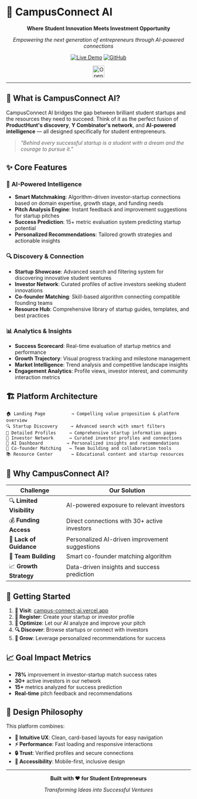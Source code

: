 # 🚀 CampusConnect AI

<div align="center">

**Where Student Innovation Meets Investment Opportunity**

*Empowering the next generation of entrepreneurs through AI-powered connections*

[![Live Demo](https://img.shields.io/badge/🌐_Live_Demo-0070f3?style=for-the-badge&logo=vercel&logoColor=white)](https://campus-connect-ai.vercel.app/)
[![GitHub](https://img.shields.io/badge/📂_Source_Code-181717?style=for-the-badge&logo=github&logoColor=white)](https://github.com/harshavardhan-md/CampusConnectAI)

<a href="https://studio.firebase.google.com/import?url=https%3A%2F%2Fgithub.com%2Fharshavardhan-md%2FCampusConnectAI">
  <picture>
    <source
      media="(prefers-color-scheme: dark)"
      srcset="https://cdn.firebasestudio.dev/btn/open_dark_32.svg">
    <source
      media="(prefers-color-scheme: light)"
      srcset="https://cdn.firebasestudio.dev/btn/open_light_32.svg">
    <img
      height="32"
      alt="Open in Firebase Studio"
      src="https://cdn.firebasestudio.dev/btn/open_blue_32.svg">
  </picture>
</a>

</div>

---

## 🌟 What is CampusConnect AI?

CampusConnect AI bridges the gap between brilliant student startups and the resources they need to succeed. Think of it as the perfect fusion of **ProductHunt's discovery**, **Y Combinator's network**, and **AI-powered intelligence** — all designed specifically for student entrepreneurs.

> *"Behind every successful startup is a student with a dream and the courage to pursue it."*

## ✨ Core Features

### 🤖 **AI-Powered Intelligence**
- **Smart Matchmaking**: Algorithm-driven investor-startup connections based on domain expertise, growth stage, and funding needs
- **Pitch Analysis Engine**: Instant feedback and improvement suggestions for startup pitches
- **Success Prediction**: 15+ metric evaluation system predicting startup potential
- **Personalized Recommendations**: Tailored growth strategies and actionable insights

### 🔍 **Discovery & Connection**
- **Startup Showcase**: Advanced search and filtering system for discovering innovative student ventures
- **Investor Network**: Curated profiles of active investors seeking student innovations
- **Co-founder Matching**: Skill-based algorithm connecting compatible founding teams
- **Resource Hub**: Comprehensive library of startup guides, templates, and best practices

### 📊 **Analytics & Insights**
- **Success Scorecard**: Real-time evaluation of startup metrics and performance
- **Growth Trajectory**: Visual progress tracking and milestone management
- **Market Intelligence**: Trend analysis and competitive landscape insights
- **Engagement Analytics**: Profile views, investor interest, and community interaction metrics

## 🏗️ Platform Architecture

```
🏠 Landing Page          → Compelling value proposition & platform overview
🔍 Startup Discovery     → Advanced search with smart filters
📄 Detailed Profiles     → Comprehensive startup information pages
💼 Investor Network      → Curated investor profiles and connections
🧠 AI Dashboard         → Personalized insights and recommendations
🤝 Co-founder Matching   → Team building and collaboration tools
📚 Resource Center       → Educational content and startup resources
```

## 🎯 Why CampusConnect AI?

| Challenge | Our Solution |
|-----------|--------------|
| 🔍 **Limited Visibility** | AI-powered exposure to relevant investors |
| 💰 **Funding Access** | Direct connections with 30+ active investors |
| 🧠 **Lack of Guidance** | Personalized AI-driven improvement suggestions |
| 🤝 **Team Building** | Smart co-founder matching algorithm |
| 📈 **Growth Strategy** | Data-driven insights and success prediction |

## 🌈 Getting Started

1. **🔗 Visit**: [campus-connect-ai.vercel.app](https://campus-connect-ai.vercel.app/)
2. **📝 Register**: Create your startup or investor profile
3. **🤖 Optimize**: Let our AI analyze and improve your pitch
4. **🔍 Discover**: Browse startups or connect with investors
5. **🚀 Grow**: Leverage personalized recommendations for success


## 📈 Goal Impact Metrics

- **78%** improvement in investor-startup match success rates
- **30+** active investors in our network
- **15+** metrics analyzed for success prediction
- **Real-time** pitch feedback and recommendations

## 🎨 Design Philosophy

This platform combines:
- **🎯 Intuitive UX**: Clean, card-based layouts for easy navigation
- **⚡ Performance**: Fast loading and responsive interactions
- **🔒 Trust**: Verified profiles and secure connections
- **📱 Accessibility**: Mobile-first, inclusive design


---

<div align="center">

**Built with ❤️ for Student Entrepreneurs**

*Transforming Ideas into Successful Ventures*

</div>
